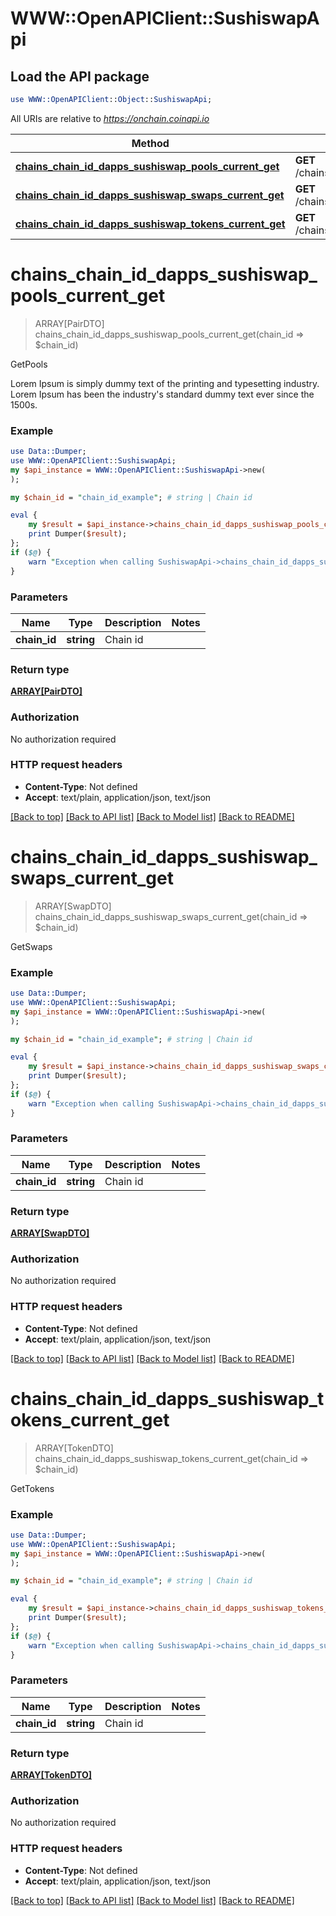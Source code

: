 # WWW::OpenAPIClient::SushiswapApi

## Load the API package
```perl
use WWW::OpenAPIClient::Object::SushiswapApi;
```

All URIs are relative to *https://onchain.coinapi.io*

Method | HTTP request | Description
------------- | ------------- | -------------
[**chains_chain_id_dapps_sushiswap_pools_current_get**](SushiswapApi.md#chains_chain_id_dapps_sushiswap_pools_current_get) | **GET** /chains/{chain_id}/dapps/sushiswap/pools/current | GetPools
[**chains_chain_id_dapps_sushiswap_swaps_current_get**](SushiswapApi.md#chains_chain_id_dapps_sushiswap_swaps_current_get) | **GET** /chains/{chain_id}/dapps/sushiswap/swaps/current | GetSwaps
[**chains_chain_id_dapps_sushiswap_tokens_current_get**](SushiswapApi.md#chains_chain_id_dapps_sushiswap_tokens_current_get) | **GET** /chains/{chain_id}/dapps/sushiswap/tokens/current | GetTokens


# **chains_chain_id_dapps_sushiswap_pools_current_get**
> ARRAY[PairDTO] chains_chain_id_dapps_sushiswap_pools_current_get(chain_id => $chain_id)

GetPools

Lorem Ipsum is simply dummy text of the printing and typesetting industry. Lorem Ipsum has been the industry's standard dummy text ever since the 1500s.

### Example
```perl
use Data::Dumper;
use WWW::OpenAPIClient::SushiswapApi;
my $api_instance = WWW::OpenAPIClient::SushiswapApi->new(
);

my $chain_id = "chain_id_example"; # string | Chain id

eval {
    my $result = $api_instance->chains_chain_id_dapps_sushiswap_pools_current_get(chain_id => $chain_id);
    print Dumper($result);
};
if ($@) {
    warn "Exception when calling SushiswapApi->chains_chain_id_dapps_sushiswap_pools_current_get: $@\n";
}
```

### Parameters

Name | Type | Description  | Notes
------------- | ------------- | ------------- | -------------
 **chain_id** | **string**| Chain id | 

### Return type

[**ARRAY[PairDTO]**](PairDTO.md)

### Authorization

No authorization required

### HTTP request headers

 - **Content-Type**: Not defined
 - **Accept**: text/plain, application/json, text/json

[[Back to top]](#) [[Back to API list]](../README.md#documentation-for-api-endpoints) [[Back to Model list]](../README.md#documentation-for-models) [[Back to README]](../README.md)

# **chains_chain_id_dapps_sushiswap_swaps_current_get**
> ARRAY[SwapDTO] chains_chain_id_dapps_sushiswap_swaps_current_get(chain_id => $chain_id)

GetSwaps

### Example
```perl
use Data::Dumper;
use WWW::OpenAPIClient::SushiswapApi;
my $api_instance = WWW::OpenAPIClient::SushiswapApi->new(
);

my $chain_id = "chain_id_example"; # string | Chain id

eval {
    my $result = $api_instance->chains_chain_id_dapps_sushiswap_swaps_current_get(chain_id => $chain_id);
    print Dumper($result);
};
if ($@) {
    warn "Exception when calling SushiswapApi->chains_chain_id_dapps_sushiswap_swaps_current_get: $@\n";
}
```

### Parameters

Name | Type | Description  | Notes
------------- | ------------- | ------------- | -------------
 **chain_id** | **string**| Chain id | 

### Return type

[**ARRAY[SwapDTO]**](SwapDTO.md)

### Authorization

No authorization required

### HTTP request headers

 - **Content-Type**: Not defined
 - **Accept**: text/plain, application/json, text/json

[[Back to top]](#) [[Back to API list]](../README.md#documentation-for-api-endpoints) [[Back to Model list]](../README.md#documentation-for-models) [[Back to README]](../README.md)

# **chains_chain_id_dapps_sushiswap_tokens_current_get**
> ARRAY[TokenDTO] chains_chain_id_dapps_sushiswap_tokens_current_get(chain_id => $chain_id)

GetTokens

### Example
```perl
use Data::Dumper;
use WWW::OpenAPIClient::SushiswapApi;
my $api_instance = WWW::OpenAPIClient::SushiswapApi->new(
);

my $chain_id = "chain_id_example"; # string | Chain id

eval {
    my $result = $api_instance->chains_chain_id_dapps_sushiswap_tokens_current_get(chain_id => $chain_id);
    print Dumper($result);
};
if ($@) {
    warn "Exception when calling SushiswapApi->chains_chain_id_dapps_sushiswap_tokens_current_get: $@\n";
}
```

### Parameters

Name | Type | Description  | Notes
------------- | ------------- | ------------- | -------------
 **chain_id** | **string**| Chain id | 

### Return type

[**ARRAY[TokenDTO]**](TokenDTO.md)

### Authorization

No authorization required

### HTTP request headers

 - **Content-Type**: Not defined
 - **Accept**: text/plain, application/json, text/json

[[Back to top]](#) [[Back to API list]](../README.md#documentation-for-api-endpoints) [[Back to Model list]](../README.md#documentation-for-models) [[Back to README]](../README.md)

